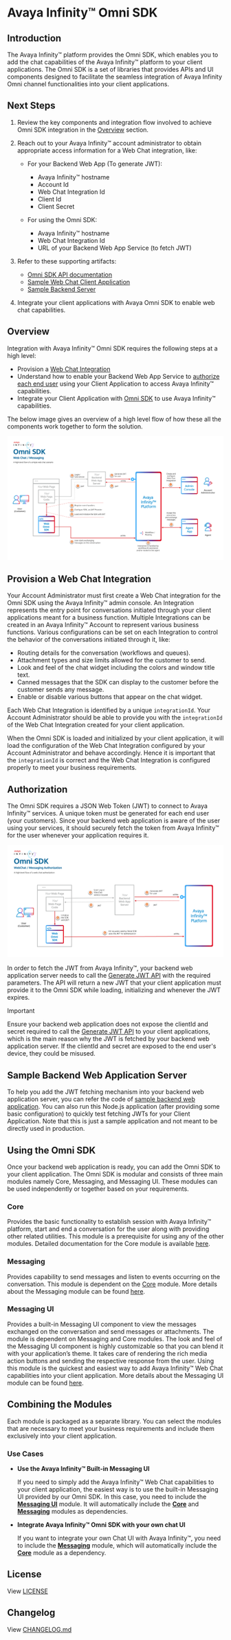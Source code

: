 # Avaya Infinity™ Omni SDK

## Introduction

The Avaya Infinity™ platform provides the Omni SDK, which enables you to add the chat capabilities of the Avaya Infinity™ platform to your client applications. The Omni SDK is a set of libraries that provides APIs and UI components designed to facilitate the seamless integration of Avaya Infinity Omni channel functionalities into your client applications.

## Next Steps

1. Review the key components and integration flow involved to achieve Omni SDK integration in the [Overview](#overview) section.
2. Reach out to your Avaya Infinity™ account administrator to obtain appropriate access information for a Web Chat integration, like:

   - For your Backend Web App (To generate JWT):
  
     - Avaya Infinity™ hostname
     - Account Id
     - Web Chat Integration Id
     - Client Id
     - Client Secret

   - For using the Omni SDK:

     - Avaya Infinity™ hostname
     - Web Chat Integration Id
     - URL of your Backend Web App Service (to fetch JWT)

3. Refer to these supporting artifacts:
   - [Omni SDK API documentation](https://glowing-carnival-jnk6qpo.pages.github.io/)
   - [Sample Web Chat Client Application](./sample-app-messaging/)
   - [Sample Backend Server](https://github.com/Avaya-Infinity/omni-sdk-starter-kit)
4. Integrate your client applications with Avaya Omni SDK to enable web chat capabilities.

## Overview

Integration with Avaya Infinity™ Omni SDK requires the following steps at a high level:

- Provision a [Web Chat Integration](#provision-a-web-chat-integration)
- Understand how to enable your Backend Web App Service to [authorize each end user](#authorization) using your Client Application to access Avaya Infinity™ capabilities.
- Integrate your Client Application with [Omni SDK](#using-the-omni-sdk) to use Avaya Infinity™ capabilities.

The below image gives an overview of a high level flow of how these all the  components work together to form the solution.

![Omni SDK Overview](images/omni-sdk-overview.png)

## Provision a Web Chat Integration

Your Account Administrator must first create a Web Chat integration for the Omni SDK using the Avaya Infinity™ admin console. An Integration represents the entry point for conversations initiated through your client applications meant for a business function. Multiple Integrations can be created in an Avaya Infinity™ Account to represent various business functions. Various configurations can be set on each Integration to control the behavior of the conversations initiated through it, like:

- Routing details for the conversation (workflows and queues).
- Attachment types and size limits allowed for the customer to send.
- Look and feel of the chat widget including the colors and window title text.
- Canned messages that the SDK can display to the customer before the customer sends any message.
- Enable or disable various buttons that appear on the chat widget.

Each Web Chat Integration is identified by a unique `integrationId`. Your Account Administrator should be able to provide you with the `integrationId` of the Web Chat Integration created for your client application.

When the Omni SDK is loaded and initialized by your client application, it will load the configuration of the Web Chat Integration configured by your Account Administrator and behave accordingly. Hence it is important that the `integrationId` is correct and the Web Chat Integration is configured properly to meet your business requirements.

## Authorization

The Omni SDK requires a JSON Web Token (JWT) to connect to Avaya Infinity™ services. A unique token must be generated for each end user (your customers). Since your backend web application is aware of the user using your services, it should securely fetch the token from Avaya Infinity™ for the user whenever your application requires it.

![Omni SDK Authorization](images/omni-sdk-auth.png)

In order to fetch the JWT from Avaya Infinity™, your backend web application server needs to call the [Generate JWT API](https://github.com/Avaya-Infinity/omni-sdk-web/blob/main/generate-jwt-api.md) with the required parameters. The API will return a new JWT that your client application must provide it to the Omni SDK while loading, initializing and whenever the JWT expires.

> [!Important]
> Ensure your backend web application does not expose the clientId and secret required to call the [Generate JWT API](https://github.com/Avaya-Infinity/omni-sdk-web/blob/main/generate-jwt-api.md) to your client applications, which is the main reason why the JWT is fetched by your backend web application server. If the clientId and secret are exposed to the end user's device, they could be misused.

## Sample Backend Web Application Server

To help you add the JWT fetching mechanism into your backend web application server, you can refer the code of [sample backend web application](https://github.com/Avaya-Infinity/omni-sdk-starter-kit). You can also run this Node.js application (after providing some basic configuration) to quickly test fetching JWTs for your Client Application. Note that this is just a sample application and not meant to be directly used in production.

## Using the Omni SDK

Once your backend web application is ready, you can add the Omni SDK to your client application. The Omni SDK is modular and consists of three main modules namely Core, Messaging, and Messaging UI. These modules can be used independently or together based on your requirements.

### Core

Provides the basic functionality to establish session with Avaya Infinity™ platform, start and end a conversation for the user along with providing other related utilities. This module is a prerequisite for using any of the other modules. Detailed documentation for the Core module is available [here](./core.md).

### Messaging

Provides capability to send messages and listen to events occurring on the conversation. This module is dependent on the [Core](#core) module. More details about the Messaging module can be found [here](./messaging.md).

### Messaging UI

Provides a built-in Messaging UI component to view the messages exchanged on the conversation and send messages or attachments. The module is dependent on Messaging and Core modules. The look and feel of the Messaging UI component is highly customizable so that you can blend it with your application’s theme. It takes care of rendering the rich media action buttons and sending the respective response from the user. Using this module is the quickest and easiest way to add Avaya Infinity™ Web Chat capabilities into your client application. More details about the Messaging UI module can be found [here](./messaging-ui.md).

## Combining the Modules

Each module is packaged as a separate library. You can select the modules that are necessary to meet your business requirements and include them exclusively into your client application.

### Use Cases

- **Use the Avaya Infinity™ Built-in Messaging UI**

  If you need to simply add the Avaya Infinity™ Web Chat capabilities to your client application, the easiest way is to use the built-in Messaging UI provided by our Omni SDK. In this case, you need to include the [**Messaging UI**](#messaging-ui) module. It will automatically include the [**Core**](#core) and [**Messaging**](#messaging) modules as dependencies.

- **Integrate Avaya Infinity™ Omni SDK with your own chat UI**

  If you want to integrate your own Chat UI with Avaya Infinity™, you need to include the [**Messaging**](#messaging) module, which will automatically include the [**Core**](#core) module as a dependency.

## License

View [LICENSE](https://support.avaya.com/css/public/documents/101038288)

## Changelog

View [CHANGELOG.md](./CHANGELOG.md)
